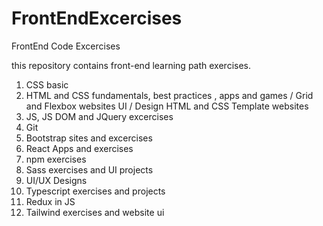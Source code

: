 # FrontEndExcercises
FrontEnd Code Excercises

this repository contains front-end learning path exercises.
1. CSS basic
2. HTML and CSS fundamentals, best practices , apps and games / Grid and Flexbox websites UI / Design HTML and CSS Template websites
3. JS, JS DOM and JQuery excercises
4. Git
5. Bootstrap sites and excercises
6. React Apps and exercises
7. npm exercises
8. Sass exercises and UI projects
9. UI/UX Designs
10. Typescript exercises and projects
11. Redux in JS
12. Tailwind exercises and website ui
